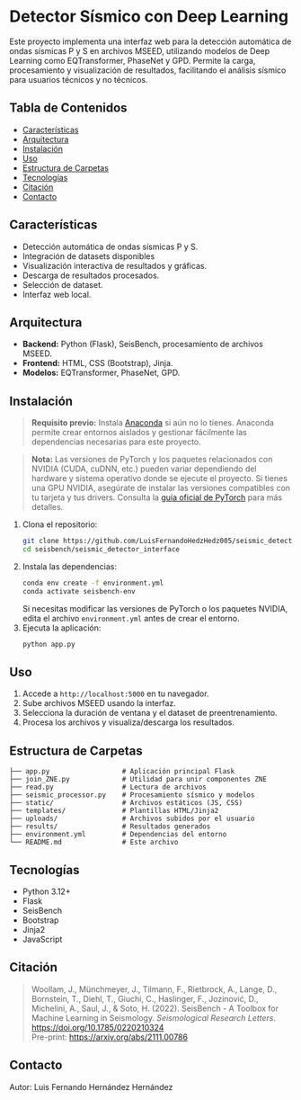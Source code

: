 # Detector Sísmico con Deep Learning

Este proyecto implementa una interfaz web para la detección automática de ondas sísmicas P y S en archivos MSEED, utilizando modelos de Deep Learning como EQTransformer, PhaseNet y GPD. Permite la carga, procesamiento y visualización de resultados, facilitando el análisis sísmico para usuarios técnicos y no técnicos.

## Tabla de Contenidos

- [Características](#características)
- [Arquitectura](#arquitectura)
- [Instalación](#instalación)
- [Uso](#uso)
- [Estructura de Carpetas](#estructura-de-carpetas)
- [Tecnologías](#tecnologías)
- [Citación](#Citación)
- [Contacto](#contacto)

## Características

- Detección automática de ondas sísmicas P y S.
- Integración de datasets disponibles
- Visualización interactiva de resultados y gráficas.
- Descarga de resultados procesados.
- Selección de dataset.
- Interfaz web local.

## Arquitectura

- **Backend:** Python (Flask), SeisBench, procesamiento de archivos MSEED.
- **Frontend:** HTML, CSS (Bootstrap), Jinja.
- **Modelos:** EQTransformer, PhaseNet, GPD.

## Instalación

> **Requisito previo:** Instala [Anaconda](https://www.anaconda.com/products/distribution) si aún no lo tienes. Anaconda permite crear entornos aislados y gestionar fácilmente las dependencias necesarias para este proyecto.

> **Nota:** Las versiones de PyTorch y los paquetes relacionados con NVIDIA (CUDA, cuDNN, etc.) pueden variar dependiendo del hardware y sistema operativo donde se ejecute el proyecto. Si tienes una GPU NVIDIA, asegúrate de instalar las versiones compatibles con tu tarjeta y tus drivers. Consulta la [guía oficial de PyTorch](https://pytorch.org/get-started/locally/) para más detalles.

1. Clona el repositorio:
    ```sh
    git clone https://github.com/LuisFernandoHedzHedz005/seismic_detector_interface.git
    cd seisbench/seismic_detector_interface
    ```
2. Instala las dependencias:
    ```sh
    conda env create -f environment.yml
    conda activate seisbench-env
    ```
    Si necesitas modificar las versiones de PyTorch o los paquetes NVIDIA, edita el archivo `environment.yml` antes de crear el entorno.
3. Ejecuta la aplicación:
    ```sh
    python app.py
    ```

## Uso

1. Accede a `http://localhost:5000` en tu navegador.
2. Sube archivos MSEED usando la interfaz.
3. Selecciona la duración de ventana y el dataset de preentrenamiento.
4. Procesa los archivos y visualiza/descarga los resultados.

## Estructura de Carpetas

```
├── app.py                  # Aplicación principal Flask
├── join_ZNE.py             # Utilidad para unir componentes ZNE
├── read.py                 # Lectura de archivos
├── seismic_processor.py    # Procesamiento sísmico y modelos
├── static/                 # Archivos estáticos (JS, CSS)
├── templates/              # Plantillas HTML/Jinja2
├── uploads/                # Archivos subidos por el usuario
├── results/                # Resultados generados
├── environment.yml         # Dependencias del entorno
└── README.md               # Este archivo
```

## Tecnologías

- Python 3.12+
- Flask
- SeisBench
- Bootstrap
- Jinja2
- JavaScript


## Citación

> Woollam, J., Münchmeyer, J., Tilmann, F., Rietbrock, A., Lange, D., Bornstein, T., Diehl, T., Giuchi, C., Haslinger, F., Jozinović, D., Michelini, A., Saul, J., & Soto, H. (2022). SeisBench - A Toolbox for Machine Learning in Seismology. *Seismological Research Letters*. https://doi.org/10.1785/0220210324  
> Pre-print: https://arxiv.org/abs/2111.00786

## Contacto

Autor: Luis Fernando Hernández Hernández